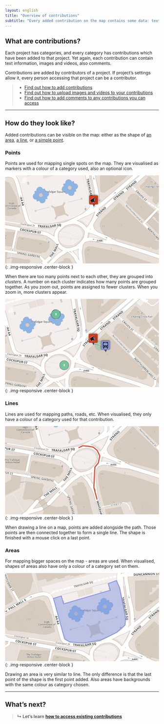```yaml
---
layout: english
title: "Overview of contributions"
subtitle: "Every added contribution on the map contains some data: text information, media files, comments."
---
```


## What are contributions?

Each project has categories, and every category has contributions which have been added to that project. Yet again, each contribution can contain text information, images and videos, also comments.

Contributions are added by contributors of a project. If project’s settings allow it, every person accessing that project can be a contributor.

> * [Find out how to add contributions](/en/add-new-contribution.html)
> * [Find out how to upload images and videos to your contributions](/en/upload-media-files.html)
> * [Find out how to add comments to any contributions you can access](/en/add-a-comment.html)

---

## How do they look like?

Added contributions can be visible on the map: either as the shape of [an area](#areas), [a line](#lines), or [a simple point](#points).

### Points

Points are used for mapping single spots on the map. They are visualised as markers with a colour of a category used, also an optional icon.

![One point on the map](/images/en/contribution-point.png){: .img-responsive .center-block }

When there are too many points next to each other, they are grouped into *clusters*. A number on each cluster indicates how many points are grouped together. As you zoom out, points are assigned to fewer clusters. When you zoom in, more clusters appear.

![Clusters of several points each](/images/en/clusters.png){: .img-responsive .center-block }

### Lines

Lines are used for mapping paths, roads, etc. When visualised, they only have a colour of a category used for that contribution.

![One line on the map](/images/en/contribution-line.png){: .img-responsive .center-block }

When drawing a line on a map, points are added alongside the path. Those points are then connected together to form a single line. The shape is finished with a mouse click on a last point.

### Areas

For mapping bigger spaces on the map - areas are used. When visualised, shapes of areas also have only a colour of a category set on them.

![An area on the map](/images/en/contribution-area.png){: .img-responsive .center-block }

Drawing an area is very similar to line. The only difference is that the last point of the shape is the first point added. Also areas have backgrounds with the same colour as category chosen.

---

## What’s next?

> **&#8627; Let’s learn** [**how to access existing contributions**](/en/access-contributions.html)
